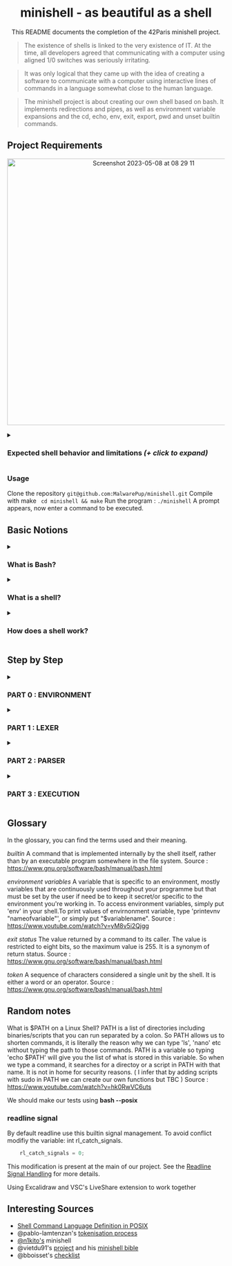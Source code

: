 # <h1 align = "center"> minishell - as beautiful as a shell </h1>

<p align="center"> This README documents the completion of the 42Paris minishell project.</p>

> The existence of shells is linked to the very existence of IT. At the time, all developers agreed that communicating with a computer using aligned 1/0 switches was seriously irritating.

> It was only logical that they came up with the idea of creating a software to communicate with a computer using interactive lines of commands in a language somewhat close to the human language.

> The minishell project is about creating our own shell based on bash. It implements redirections and pipes, as well as environment variable expansions and the cd, echo, env, exit, export, pwd and unset builtin commands.

<h2> Project Requirements </h2>

<p align = "center">
<img width="616" alt="Screenshot 2023-05-08 at 08 29 11" src="https://user-images.githubusercontent.com/113340699/236750719-1f037981-0d76-4674-9a91-bdae3deaae1a.png">
</p>

<details>
<summary><h3>Expected shell behavior and limitations <i>(+ click to expand)</i> </h3></summary>


* Display a **prompt** when waiting for a new command.
* Have a working **history**.
* Search and launch the right executable (based on the PATH variable or using a relative or an absolute path).
* Not use more than **one global variable**. Think about it. You will have to explain its purpose.
* Not interpret unclosed quotes or special characters which are not required by the subject such as \ (backslash) or ; (semicolon).
* Handle ’ (single quote) which should prevent the shell from interpreting the metacharacters in the quoted sequence.
* Handle " (double quote) which should prevent the shell from interpreting the metacharacters in the quoted sequence except for $ (dollar sign).

* Implement **redirections**:
	◦ < should redirect input.
	◦ > should redirect output.
	◦ << should be given a delimiter, then read the input until a line containing the delimiter is seen. However, it doesn’t have to update the history!
	◦ >> should redirect output in append mode.
* Implement **pipes** (| character). The output of each command in the pipeline is connected to the input of the next command via a pipe.
* Handle **environment variables** ($ followed by a sequence of characters) which should expand to their values.
* Handle $? which should expand to the exit status of the most recently executed foreground pipeline.
* Handle ctrl-C, ctrl-D and ctrl-\ which should behave like in bash.
* In interactive mode:
	◦ ctrl-C displays a new prompt on a new line.
	◦ ctrl-D exits the shell.
	◦ ctrl-\ does nothing.

* Your shell must implement the following **builtins**:
	◦ echo with option -n
	◦ cd with only a relative or absolute path.
	◦ pwd with no options
	◦ export with no options
	◦ unset with no options
	◦ env with no options or arguments
	◦ exit with no options

**BONUS**

Your program has to implement:
* && and || with parenthesis for priorities.
* Wildcards * should work for the current working directory.

The readline() function can cause memory leaks. We don’t have to fix them.
</details>

<h3>Usage</h3>

Clone the repository ```git@github.com:MalwarePup/minishell.git```
Compile with make ``` cd minishell && make```
Run the program : ```./minishell```
A prompt appears, now enter a command to be executed.

<h2>Basic Notions</h2>

<details>
<summary> <h3> What is Bash? </h3> </summary>
Bash is the shell, or command language interpreter, for the GNU operating system. The name is an acronym for the ‘Bourne-Again SHell’, a pun on Stephen Bourne, the author of the direct ancestor of the current Unix shell sh, which appeared in the Seventh Edition Bell Labs Research version of Unix.

Bash is largely compatible with sh and incorporates useful features from the Korn shell ksh and the C shell csh. It is intended to be a conformant implementation of the IEEE POSIX Shell and Tools portion of the IEEE POSIX specification (IEEE Standard 1003.1). It offers functional improvements over sh for both interactive and programming use.

While the GNU operating system provides other shells, including a version of csh, Bash is the default shell. Like other GNU software, Bash is quite portable. It currently runs on nearly every version of Unix and a few other operating systems - independently-supported ports exist for MS-DOS, OS/2, and Windows platforms.
</details>


<details>
<summary> <h3> What is a shell? </h3> </summary>
At its base, a shell is simply a macro processor that executes commands. The term macro processor means functionality where text and symbols are expanded to create larger expressions.

A Unix shell is both a command interpreter and a programming language. As a command interpreter, the shell provides the user interface to the rich set of GNU utilities. The programming language features allow these utilities to be combined. Files containing commands can be created, and become commands themselves. These new commands have the same status as system commands in directories such as /bin, allowing users or groups to establish custom environments to automate their common tasks.

Shells may be used interactively or non-interactively. In interactive mode, they accept input typed from the keyboard. When executing non-interactively, shells execute commands read from a file.

A shell allows execution of GNU commands, both synchronously and asynchronously. The shell waits for synchronous commands to complete before accepting more input; asynchronous commands continue to execute in parallel with the shell while it reads and executes additional commands. The redirection constructs permit fine-grained control of the input and output of those commands. Moreover, the shell allows control over the contents of commands’ environments.

Shells also provide a small set of built-in commands (builtins) implementing functionality impossible or inconvenient to obtain via separate utilities. For example, cd, break, continue, and exec cannot be implemented outside of the shell because they directly manipulate the shell itself. The history, getopts, kill, or pwd builtins, among others, could be implemented in separate utilities, but they are more convenient to use as builtin commands. All of the shell builtins are described in subsequent sections.

While executing commands is essential, most of the power (and complexity) of shells is due to their embedded programming languages. Like any high-level language, the shell provides variables, flow control constructs, quoting, and functions.

Shells offer features geared specifically for interactive use rather than to augment the programming language. These interactive features include job control, command line editing, command history and aliases. Each of these features is described in this manual.
</details>


<details>
<summary> <h3> How does a shell work? </h3> </summary>

The shell operates according to the following general overview of operations. The specific details are in the bash manual.

 Markup : * The shell reads its input from a file (see sh), from the -c option or from the system() and popen() functions defined in the System Interfaces volume of IEEE Std 1003.1-2001. If the first line of a file of shell commands starts with the characters "#!", the results are unspecified.

          * The shell breaks the input into tokens: words and operators; see Token Recognition.

          * The shell parses the input into simple commands (see Simple Commands) and compound commands (see Compound Commands).

          * The shell performs various expansions (separately) on different parts of each command, resulting in a list of pathnames and fields to be treated as a command and arguments; see Word Expansions.

          * The shell performs redirection (see Redirection) and removes redirection operators and their operands from the parameter list.

          * The shell executes a function (see Function Definition Command), built-in (see Special Built-In Utilities), executable file, or script, giving the names of the arguments as positional parameters numbered 1 to n, and the name of the command (or in the case of a function within a script, the name of the script) as the positional parameter numbered 0 (see Command Search and Execution).

          * The shell optionally waits for the command to complete and collects the exit status (see Exit Status for Commands).
</details>


<h2>Step by Step</h2>

 <details>

 <summary> <h3>PART 0 : ENVIRONMENT</h3></summary>


Chaque programme C possède une fonction principale qui doit être nommée main. La fonction main sert de point de départ pour l’exécution du programme. Elle contrôle généralement l'exécution du programme en dirigeant les appels à d'autres fonctions du programme. Il n’existe aucun prototype déclaré pour main et cette fonction peut être définie avec zéro, deux ou trois paramètres.  Le troisième paramètre, envp, est un tableau de pointeurs vers des variables d’environnement. Le tableau envp se termine par un pointeur null.

 ```
int main( void )
int main( int argc, char *argv[] )
int main( int argc, char *argv[], char *envp[] )
 ```

 Sometimes it is useful to communicate with a program in a semi-permanent way, so that you do not need to specify a command-line option every time you type the command to execute the program. One way to do this is to generate a configuration file, in which you can store data that will be used by the program every time it is run. This approach is typically useful if you have a large amount of data that you want to pass to a program every time it runs, or if you want the program itself to be able to change the data.

However, environment variables provide a more lightweight approach. Environment variables, sometimes called shell variables, are usually set with the export command in the shell. (This section assumes you are using the GNU Bash shell.) Standard environment variables are used for information about your home directory, terminal type, and so on; you can define additional variables for other purposes. The set of all environment variables that have values is collectively known as the environment.

Environment variables are stored in a special array that can be read by your main function. Envp is an array of strings, just as argv is. It consists of a list of the environment variables of your shell, in the following format: NAME=value.

Just as you can manually process command-line options from argv, so can you manually process environment variables from envp. However, the simplest way to access the value of an environment variable is with the getenv function, defined in the system header stdlib.h. It takes a single argument, a string containing the name of the variable whose value you wish to discover. It returns that value, or a null pointer if the variable is not defined.

We need to store this data in minishell because 1. if the command inputted by the user is a builtin we have been asked to recreate, it will run our implementation of this function, otherwise it will look for the corresponding executable in the directories contained in the PATH environment variable.

After check, we realised the usage of a third argument like this ```int	main(int ac, char **av, char **envp)``` is not specified in the C standard or POSIX (see this stack overflow thread: https://stackoverflow.com/questions/10321435/is-char-envp-as-a-third-argument-to-main-portable). As a reminder, POSIX refers to a set of standardized functions, variables, and definitions that provide a consistent interface for developers to write software that can run on any POSIX-compliant operating system. A POSIX-compliant method to get all is the extern char **environ :

```
int	main(void)
{
	extern char	**environ; // this variable
	char		**env;

	env = environ;
	while (*env)
	{
		printf("%s\n", *env);
		env++;
	}

}
```

Therefore, at this stage :
- [ ] in main, call the extern char **environ and pass it to a function that will fill a structure with its content
- [ ] in the include .h file, add a structure for the environment that has three values : char *name, char *value and a pointer to the next node s_env *next, this structure is itself accessible through the master structure
- [ ] in env.c, the function ```create_environment``` browses through the char **environ and sends each char * to a node creator function named ```fill_environment```
- [ ] ```fill_envirnoment``` returns a new node for the env structure, with for example ```SHELL=/bin/zsh : char *name = "SHELL" char *value="=/bin/zsh"```


Source : http://crasseux.com/books/ctutorial/Environment-variables.html
Source : https://github.com/mavileo/minishell-42
 </details>

<details>
<summary><h3>PART 1 : LEXER</h3></summary>
The goal of the parsing in minishell is to (i) exit if there is an incorrect input (e.g an open double quote or extra and/or invalid operators) otherwise it is (ii) to sort and store the input in a linked list so it can eventually be executed. This process is called the tokenisation.

To collect the input, we use ```readline``` which takes the prompt as argument. For example, our minishell displays ```minishell:~$``` when launched, ```readline``` then returns a char * we named ```input_text``` that is the user's input. ```Input_text``` is passed as argument to the lexer ready for the tokenisation process.

Therefore, at this stage :
- [ ] ```check_quotes``` exits if ```input_text``` includes an open double quote ```"``` or open quote ```'```
- [ ] ```manage_token``` creates the token linked list whereby each node contains (i) a type and (ii) data. The detail of the lexing method is described below.
- [ ] for the type : in ```lexer.h``` we created an enum of all the operators so each type of token has an assigned value corresponding to its operators OR builtin by default.
- [ ] for the data : in ```trim_spaces``` we malloc the data making sure we (i) remove extra spaces, we (ii) only malloc the trimmed string that is the string until an operator but (iii) we take into account that the data we are trying to store is within quotes so must not be stored until the next operator but at the end of the quoting mechanism.

Enumeration (or enum) is a user defined data type in C. It is mainly used to assign names to integral constants, the names make a program easy to read and maintain. Our operators enum is as follows :

```
typedef enum e_token_type
{
	T_BUILTIN,
	T_PIPE,
	T_D_PIPE,
	T_AMP,
	T_D_AMP,
	T_RED_IN,
	T_D_RED_IN,
	T_RED_OUT,
	T_D_RED_OUT,
	T_END
}	t_token_type;
```

For example ```echo "BONJOUR" | cat -e``` will be splitted into the following tokens: ```[type:BUILTIN, data:(echo "BONJOUR")][type:PIPE, data:NULL][type:CMD, data:(cat -e)]```

Source : https://www.geeksforgeeks.org/enumeration-enum-c/
</details>

<details>
<summary><h3>PART 2 : PARSER</h3></summary>
At the parsing stage, the goal is to insert the token list in an  <a href="https://en.wikipedia.org/wiki/Abstract_syntax_tree" target="_blank">Abstract Syntax Tree</a> following the <a href="https://brilliant.org/wiki/shunting-yard-algorithm/" target="_blank">Shunting Yard Algorythm</a>'s methodology.

**Concrete syntax trees** reflect the syntax of the input language.
![image](https://user-images.githubusercontent.com/113340699/236853495-a68e56ad-56de-4a05-b034-eb6f72597c4d.png)

On the other hand, **abstract syntax tree**, or just syntax tree, is a tree representation of the abstract syntactic structure of text written in a formal language. Each node of the tree denotes a construct occurring in the text. The syntax is "abstract" in the sense that it does not represent every detail appearing in the real syntax, but rather just the structural or content-related details.

![image](https://user-images.githubusercontent.com/113340699/236852251-849674b2-cc8f-4c1e-b4bd-a4cdc5a1d955.png)

The AST is a way for us to structure our data following an analysis of the best way / order to the execute it. The rules to fill the tree are found in the Shunting yard algorithm, a "method for parsing arithmetical or logical expressions, or a combination of both, specified in [infix notation](https://www.cs.man.ac.uk/~pjj/cs212/fix.html) [...] that produces a postfix notation string or an abstract syntax tree (AST).". It is stack based :
* one stack is called the output queue and takes the numbers - in our case the commands
* one stack is called the operator stack and well takes the operators - which is similar to our case
* once the input has been read and filled that way in each stack, the operator stack is added at the end of the output queue.

For example : "3 + 4" becomes "3 4 +", or "3 + 4 × (2 − 1)" becomes "3 4 2 1 − × +". In our case, we will fill our tree with the following prority order:

| **Operator** | **Precedence** |
| -------------|:-------------:|
| ```\|```      | 	4 	|
| ```\|\|```     | 	3 	|
| ```&&```     |	3	|
| ```&```      |	2	|
| ```<```      |	1	|
| ```<<```     |	1	|
| ```>```      |	1	|
| ```>>```     |	1	|

For example : ```echo "BONJOUR" | cat -e``` becomes ```echo "BONJOUR" cat -e |``` in postfix notation and the tree is then filled from the output that is read from right to left. Within the operators stack, since we operate with a "first in, last out" implementation, we need to have a precedence order when evaluating whether we move the operator out. Put simply, if we have a pipe (precedence 4 so highest) in our operator stack, we take it out first.

```
         	|
	      /	  \
	    /	    \
	   |  	     |
     echo "BONJOUR" cat -e
```

> Put simply, user inputs commands in the terminal. We tokenise it, then we parse the tokens into a tree. To do so, we use two stacks, one for operators and one everything else. The goal is to end up with a "polish style" output meaning a command line ordered with every comman then all the operators from less important to most important. Eventually, we fill the tree reading that polish style output from right to left. We start by filling it with operators then we fill it with the corresponding commands.

</details>
	
	

<details>
<summary><h3>PART 3 : EXECUTION</h3></summary>
	
*1. PIPES* 
In this part, we are taking as input our ast nodes that give the order of execution. When it comes to pipes, more explanation below...

> The general idea: we read from infile, execute cmd1 with infile as input, send the output to cmd2, which will write to outfile.
pipe() sends the output of the first execve() as input to the second execve(); fork() runs two processes (i.e. two commands) in one single program; dup2() swaps our files with stdin and stdout. Visually,
	
![image](https://github.com/MalwarePup/minishell/assets/113340699/60a292eb-9abc-4a5f-b969-0a8745d2152e)
	
If we take an example from Mcombeau's article : 
	
![image](https://github.com/MalwarePup/minishell/assets/113340699/fe5cb65d-c7e2-4be2-b37f-c80a23506162)

Évidemment, le shell peut enchaîner plus de deux commandes avec l’opérateur pipe « | », comme par exemple man bash | head -n 50 | grep shell | grep bash | wc -l. C’est ce qu’on appelle une pipeline, c’est à dire une série de pipes. Si, pour répliquer un tel pipeline, on se contente d’utiliser un seul pipe pour l’entrée et la sortie de tous les processus fils, on rencontrera de gros problèmes. Vu que les processus fils sont exécutés simultanément, ils se bagarreront pour lire et écrire dans un seul tube. Et inévitablement, l’un d’entre eux finira par attendre une entrée qui ne viendra jamais.

Ce qu’il faut faire si l’on souhaite construire une pipeline, c’est créer un tube (une paire de descripteurs de fichiers) pour chaque processus fils, moins 1. Comme ça, le premier peut écrire dans la sortie de son propre tube, le deuxième lire depuis le tube du premier et écrire dans son propre tube et ainsi de suite.
	
	![image](https://github.com/MalwarePup/minishell/assets/113340699/9b829790-3528-4991-b796-bde5a6e06046)


Questions : 
	- should we unset PATH so that only the builtins we recreated are available to the user?
	
	
Source : https://csnotes.medium.com/pipex-tutorial-42-project-4469f5dd5901
Source : https://www.youtube.com/watch?v=6xbLgZpOBi8
Source : https://www.codequoi.com/pipe-une-methode-de-communication-inter-processus/
	
	
*2. BUILTINS*
	
When our token type has been identified as BUILTIN, it means it might be one of the following builtins we have implemented : cd, echo, unset, export, env, pwd or exit. So we have : 

*0 Filled a char ** with the name of the builtins
*1 Inspect token sent - assign a type based on the builtin, if any 
	The type will be an int that corresponds to the relevant builtin enum 
*2 Generate an arg to send to builtin, in the format argc argv
*3 Send to correct builtin (using the type identified earlier)

	
	
</details>


<h2>Glossary</h2>

In the glossary, you can find the terms used and their meaning.

*builtin*
A command that is implemented internally by the shell itself, rather than by an executable program somewhere in the file system.
Source : https://www.gnu.org/software/bash/manual/bash.html

*environment variables*
A variable that is specific to an environment, mostly variables that are continuously used throughout your programme but that must be set by the user if need be to keep it secret/or specific to the environment you're working in. To access environment variables, simply put 'env' in your shell.To print values of envirnonment variable, type 'printevnv "nameofvariable"', or simply put "$variablename".
Source : https://www.youtube.com/watch?v=yM8v5i2Qjgg

*exit status*
The value returned by a command to its caller. The value is restricted to eight bits, so the maximum value is 255. It is a synonym of return status.
Source : https://www.gnu.org/software/bash/manual/bash.html

*token*
A sequence of characters considered a single unit by the shell. It is either a word or an operator.
Source : https://www.gnu.org/software/bash/manual/bash.html



<h2>Random notes</h2>

What is $PATH on a Linux Shell?
PATH is a list of directories including binaries/scripts that you can run separated by a colon. So PATH allows us to shorten commands, it is literally the reason why we can type 'ls', 'nano' etc without typing the path to those commands. PATH is a variable so typing 'echo $PATH' will give you the list of what is stored in this variable. So when we type a command, it searches for a directoy or a script in PATH with that name. It is not in home for security reasons. ( I infer that by adding scripts with sudo in PATH we can create our own functions but TBC )
Source : https://www.youtube.com/watch?v=hk0RwVC6uts

We should make our tests using **bash --posix**

### readline signal
By default readline use this builtin signal management. To avoid conflict modifiy the variable: int rl_catch_signals.
```c
	rl_catch_signals = 0;
```
This modification is present at the main of our project. See the [Readline Signal Handling](https://docs.rtems.org/releases/4.5.1-pre3/toolsdoc/gdb-5.0-docs/readline/readline00030.html) for more details.

Using Excalidraw and VSC's LiveShare extension to work together


<h2>Interesting Sources</h2>

* [Shell Command Language Definition in POSIX](https://pubs.opengroup.org/onlinepubs/009604499/utilities/xcu_chap02.html)
* @pablo-lamtenzan's [tokenisation process](https://github.com/pablo-lamtenzan/miniShell)
* [@n1kito's](https://github.com/n1kito/minishell) minishell
* @vietdu91's [project](https://github.com/vietdu91/42_minishell) and his [minishell bible](https://docs.google.com/spreadsheets/d/1uJHQu0VPsjjBkR4hxOeCMEt3AOM1Hp_SmUzPFhAH-nA/edit#gid=0)
* @bboisset's [checklist](https://docs.google.com/spreadsheets/d/1ssdLRjY8lJu4GK5IuoA3nf5Plkt7Kx-dNfc5KxvIcXg/edit?usp=sharing)
